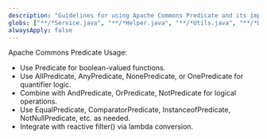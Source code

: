 ```yaml
---
description: "Guidelines for using Apache Commons Predicate and its implementations."
globs: ["**/*Service.java", "**/*Helper.java", "**/*Utils.java", "**/*Delegator.java"]
alwaysApply: false
---
```

Apache Commons Predicate Usage:
- Use Predicate<T> for boolean-valued functions.
- Use AllPredicate, AnyPredicate, NonePredicate, or OnePredicate for quantifier logic.
- Combine with AndPredicate, OrPredicate, NotPredicate for logical operations.
- Use EqualPredicate, ComparatorPredicate, InstanceofPredicate, NotNullPredicate, etc. as needed.
- Integrate with reactive filter() via lambda conversion.
